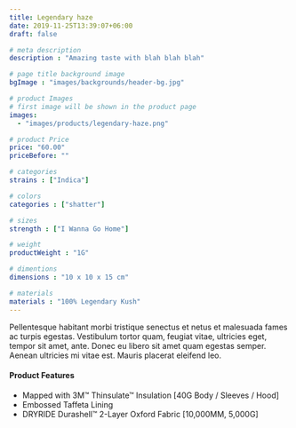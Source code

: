 ```yaml
---
title: Legendary haze
date: 2019-11-25T13:39:07+06:00
draft: false

# meta description
description : "Amazing taste with blah blah blah"

# page title background image
bgImage : "images/backgrounds/header-bg.jpg"

# product Images
# first image will be shown in the product page
images:
  - "images/products/legendary-haze.png"

# product Price
price: "60.00"
priceBefore: ""

# categories
strains : ["Indica"]

# colors 
categories : ["shatter"]

# sizes
strength : ["I Wanna Go Home"]

# weight
productWeight : "1G"

# dimentions
dimensions : "10 x 10 x 15 cm"

# materials
materials : "100% Legendary Kush"
---
```


Pellentesque habitant morbi tristique senectus et netus et malesuada fames ac turpis egestas. Vestibulum tortor quam, feugiat vitae, ultricies eget, tempor sit amet, ante. Donec eu libero sit amet quam egestas semper. Aenean ultricies mi vitae est. Mauris placerat eleifend leo.

#### Product Features

* Mapped with 3M™ Thinsulate™ Insulation [40G Body / Sleeves / Hood]
* Embossed Taffeta Lining
* DRYRIDE Durashell™ 2-Layer Oxford Fabric [10,000MM, 5,000G]